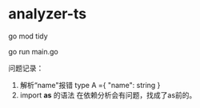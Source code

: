 # analyzer-ts

go mod tidy

go run main.go


问题记录：

1. 解析“name"报错  type A ={ "name": string }
2. import **as** 的语法 在依赖分析会有问题，找成了as前的。
